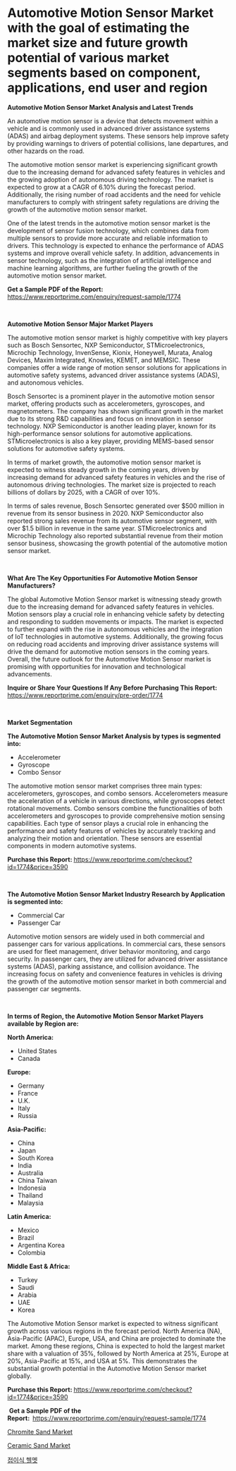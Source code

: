 <p><h1>Automotive Motion Sensor Market with the goal of estimating the market size and future growth potential of various market segments based on component, applications, end user and region</h1></p><p><strong>Automotive Motion Sensor Market Analysis and Latest Trends</strong></p>
<p><p>An automotive motion sensor is a device that detects movement within a vehicle and is commonly used in advanced driver assistance systems (ADAS) and airbag deployment systems. These sensors help improve safety by providing warnings to drivers of potential collisions, lane departures, and other hazards on the road.</p><p>The automotive motion sensor market is experiencing significant growth due to the increasing demand for advanced safety features in vehicles and the growing adoption of autonomous driving technology. The market is expected to grow at a CAGR of 6.10% during the forecast period. Additionally, the rising number of road accidents and the need for vehicle manufacturers to comply with stringent safety regulations are driving the growth of the automotive motion sensor market.</p><p>One of the latest trends in the automotive motion sensor market is the development of sensor fusion technology, which combines data from multiple sensors to provide more accurate and reliable information to drivers. This technology is expected to enhance the performance of ADAS systems and improve overall vehicle safety. In addition, advancements in sensor technology, such as the integration of artificial intelligence and machine learning algorithms, are further fueling the growth of the automotive motion sensor market.</p></p>
<p><strong>Get a Sample PDF of the Report:&nbsp;</strong> <a href="https://www.reportprime.com/enquiry/request-sample/1774">https://www.reportprime.com/enquiry/request-sample/1774</a></p>
<p>&nbsp;</p>
<p><strong>Automotive Motion Sensor Major Market Players</strong></p>
<p><p>The automotive motion sensor market is highly competitive with key players such as Bosch Sensortec, NXP Semiconductor, STMicroelectronics, Microchip Technology, InvenSense, Kionix, Honeywell, Murata, Analog Devices, Maxim Integrated, Knowles, KEMET, and MEMSIC. These companies offer a wide range of motion sensor solutions for applications in automotive safety systems, advanced driver assistance systems (ADAS), and autonomous vehicles.</p><p>Bosch Sensortec is a prominent player in the automotive motion sensor market, offering products such as accelerometers, gyroscopes, and magnetometers. The company has shown significant growth in the market due to its strong R&D capabilities and focus on innovation in sensor technology. NXP Semiconductor is another leading player, known for its high-performance sensor solutions for automotive applications. STMicroelectronics is also a key player, providing MEMS-based sensor solutions for automotive safety systems.</p><p>In terms of market growth, the automotive motion sensor market is expected to witness steady growth in the coming years, driven by increasing demand for advanced safety features in vehicles and the rise of autonomous driving technologies. The market size is projected to reach billions of dollars by 2025, with a CAGR of over 10%.</p><p>In terms of sales revenue, Bosch Sensortec generated over $500 million in revenue from its sensor business in 2020. NXP Semiconductor also reported strong sales revenue from its automotive sensor segment, with over $1.5 billion in revenue in the same year. STMicroelectronics and Microchip Technology also reported substantial revenue from their motion sensor business, showcasing the growth potential of the automotive motion sensor market.</p></p>
<p>&nbsp;</p>
<p><strong>What Are The Key Opportunities For Automotive Motion Sensor Manufacturers?</strong></p>
<p><p>The global Automotive Motion Sensor market is witnessing steady growth due to the increasing demand for advanced safety features in vehicles. Motion sensors play a crucial role in enhancing vehicle safety by detecting and responding to sudden movements or impacts. The market is expected to further expand with the rise in autonomous vehicles and the integration of IoT technologies in automotive systems. Additionally, the growing focus on reducing road accidents and improving driver assistance systems will drive the demand for automotive motion sensors in the coming years. Overall, the future outlook for the Automotive Motion Sensor market is promising with opportunities for innovation and technological advancements.</p></p>
<p><strong>Inquire or Share Your Questions If Any Before Purchasing This Report:</strong> <a href="https://www.reportprime.com/enquiry/pre-order/1774">https://www.reportprime.com/enquiry/pre-order/1774</a></p>
<p>&nbsp;</p>
<p><strong>Market Segmentation</strong></p>
<p><strong>The Automotive Motion Sensor Market Analysis by types is segmented into:</strong></p>
<p><ul><li>Accelerometer</li><li>Gyroscope</li><li>Combo Sensor</li></ul></p>
<p><p>The automotive motion sensor market comprises three main types: accelerometers, gyroscopes, and combo sensors. Accelerometers measure the acceleration of a vehicle in various directions, while gyroscopes detect rotational movements. Combo sensors combine the functionalities of both accelerometers and gyroscopes to provide comprehensive motion sensing capabilities. Each type of sensor plays a crucial role in enhancing the performance and safety features of vehicles by accurately tracking and analyzing their motion and orientation. These sensors are essential components in modern automotive systems.</p></p>
<p><strong>Purchase this Report:&nbsp;</strong><a href="https://www.reportprime.com/checkout?id=1774&price=3590">https://www.reportprime.com/checkout?id=1774&price=3590</a></p>
<p>&nbsp;</p>
<p><strong>The Automotive Motion Sensor Market Industry Research by Application is segmented into:</strong></p>
<p><ul><li>Commercial Car</li><li>Passenger Car</li></ul></p>
<p><p>Automotive motion sensors are widely used in both commercial and passenger cars for various applications. In commercial cars, these sensors are used for fleet management, driver behavior monitoring, and cargo security. In passenger cars, they are utilized for advanced driver assistance systems (ADAS), parking assistance, and collision avoidance. The increasing focus on safety and convenience features in vehicles is driving the growth of the automotive motion sensor market in both commercial and passenger car segments.</p></p>
<p>&nbsp;</p>
<p><strong>In terms of Region, the Automotive Motion Sensor Market Players available by Region are:</strong></p>
<p>
    <p> <strong> North America: </strong>
        <ul>
            <li>United States</li>
            <li>Canada</li>
        </ul>
        </p> 
    <p> <strong> Europe: </strong>
        <ul>
            <li>Germany</li>
            <li>France</li>
            <li>U.K.</li>
            <li>Italy</li>
            <li>Russia</li>
        </ul>
        </p> 
    <p> <strong> Asia-Pacific: </strong>
        <ul>
            <li>China</li>
            <li>Japan</li>
            <li>South Korea</li>
            <li>India</li>
            <li>Australia</li>
            <li>China Taiwan</li>
            <li>Indonesia</li>
            <li>Thailand</li>
            <li>Malaysia</li>
        </ul>
        </p> 
    <p> <strong> Latin America: </strong>
        <ul>
            <li>Mexico</li>
            <li>Brazil</li>
            <li>Argentina Korea</li>
            <li>Colombia</li>
        </ul>
        </p> 
    <p> <strong> Middle East & Africa: </strong>
        <ul>
            <li>Turkey</li>
            <li>Saudi</li>
            <li>Arabia</li>
            <li>UAE</li>
            <li>Korea</li>
        </ul>
    </p>
    </p>
<p><p>The Automotive Motion Sensor market is expected to witness significant growth across various regions in the forecast period. North America (NA), Asia-Pacific (APAC), Europe, USA, and China are projected to dominate the market. Among these regions, China is expected to hold the largest market share with a valuation of 35%, followed by North America at 25%, Europe at 20%, Asia-Pacific at 15%, and USA at 5%. This demonstrates the substantial growth potential in the Automotive Motion Sensor market globally.</p></p>
<p><strong>Purchase this Report: </strong><a href="https://www.reportprime.com/checkout?id=1774&price=3590">https://www.reportprime.com/checkout?id=1774&price=3590</a></p>
<p>&nbsp;<strong>Get a Sample PDF of the Report:&nbsp;&nbsp;</strong><a href="https://www.reportprime.com/enquiry/request-sample/1774">https://www.reportprime.com/enquiry/request-sample/1774</a></p>
<p><strong></strong></p>
<p><p><a href="https://adventurous-uranium-ef9.notion.site/Chromite-Sand-Market-Analysis-Examines-its-Scope-on-Growth-Opportunities-and-Forecasted-Trends-Span-e798e6bcb5cc4b3ab9ba8247213aaab2">Chromite Sand Market</a></p><p><a href="https://carnation-joke-41f.notion.site/Ceramic-Sand-Market-Research-Report-The-Key-To-Successful-Business-Strategy-Forecasted-for-Period-f-17699fa7fbb3496297e3de8d4989dc31">Ceramic Sand Market</a></p><p><a href="https://github.com/qpfbabw35734906/Market-Research-Report-List-1/blob/main/75560369559.md">접이식 헬멧</a></p></p>